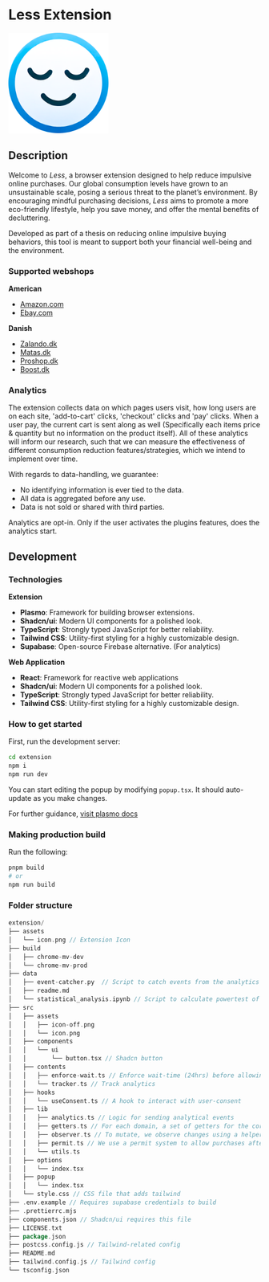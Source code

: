 # Less Extension

<img src="./extension//assets/icon.png" alt="Less Icon" width="200"/>

## Description

Welcome to *Less*, a browser extension designed to help reduce impulsive online purchases. Our global consumption levels have grown to an unsustainable scale, posing a serious threat to the planet’s environment. By encouraging mindful purchasing decisions, *Less* aims to promote a more eco-friendly lifestyle, help you save money, and offer the mental benefits of decluttering.

Developed as part of a thesis on reducing online impulsive buying behaviors, this tool is meant to support both your financial well-being and the environment.

### Supported webshops
**American**
- [Amazon.com](https://www.amazon.com/)
- [Ebay.com](https://ebay.com/)

**Danish**
- [Zalando.dk](https://www.zalando.dk/)
- [Matas.dk](https://www.matas.dk/)
- [Proshop.dk](https://www.proshop.dk/)
- [Boost.dk](https://www.boozt.com/)

### Analytics

The extension collects data on which pages users visit, how long users are on each site, 'add-to-cart' clicks, 'checkout' clicks and 'pay' clicks. When a user pay, the current cart is sent along as well (Specifically each items price & quantity but no information on the product itself). All of these analytics will inform our research, such that we can measure the effectiveness of different consumption reduction features/strategies, which we intend to implement over time.

With regards to data-handling, we guarantee:
- No identifying information is ever tied to the data.
- All data is aggregated before any use.
- Data is not sold or shared with third parties.

Analytics are opt-in. Only if the user activates the plugins features, does the analytics start.

## Development

### Technologies
**Extension**
- **Plasmo**: Framework for building browser extensions.
- **Shadcn/ui**: Modern UI components for a polished look.
- **TypeScript**: Strongly typed JavaScript for better reliability.
- **Tailwind CSS**: Utility-first styling for a highly customizable design.
- **Supabase**: Open-source Firebase alternative. (For analytics)

**Web Application**
- **React**: Framework for reactive web applications
- **Shadcn/ui**: Modern UI components for a polished look.
- **TypeScript**: Strongly typed JavaScript for better reliability.
- **Tailwind CSS**: Utility-first styling for a highly customizable design.

### How to get started

First, run the development server:

```bash
cd extension
npm i
npm run dev
```

You can start editing the popup by modifying `popup.tsx`. It should auto-update as you make changes.

For further guidance, [visit plasmo docs](https://docs.plasmo.com/)

### Making production build

Run the following:

```bash
pnpm build
# or
npm run build
```

### Folder structure

```go
extension/
├── assets
│   └── icon.png // Extension Icon
├── build
│   ├── chrome-mv-dev
│   └── chrome-mv-prod
├── data
│   ├── event-catcher.py  // Script to catch events from the analytics endpoint (for development)
│   ├── readme.md
│   └── statistical_analysis.ipynb // Script to calculate powertest of potential experiments
├── src
│   ├── assets
│   │   ├── icon-off.png
│   │   └── icon.png
│   ├── components
│   │   └── ui
│   │       └── button.tsx // Shadcn button
│   ├── contents
│   │   ├── enforce-wait.ts // Enforce wait-time (24hrs) before allowing users to buy
│   │   └── tracker.ts // Track analytics
│   ├── hooks
│   │   └── useConsent.ts // A hook to interact with user-consent
│   ├── lib
│   │   ├── analytics.ts // Logic for sending analytical events
│   │   ├── getters.ts // For each domain, a set of getters for the correct elements are provided
│   │   ├── observer.ts // To mutate, we observe changes using a helper
│   │   ├── permit.ts // We use a permit system to allow purchases after 24 hours
│   │   └── utils.ts
│   ├── options
│   │   └── index.tsx
│   ├── popup
│   │   └── index.tsx
│   └── style.css // CSS file that adds tailwind
├── .env.example // Requires supabase credentials to build
├── .prettierrc.mjs
├── components.json // Shadcn/ui requires this file
├── LICENSE.txt
├── package.json
├── postcss.config.js // Tailwind-related config
├── README.md
├── tailwind.config.js // Tailwind config
└── tsconfig.json
```